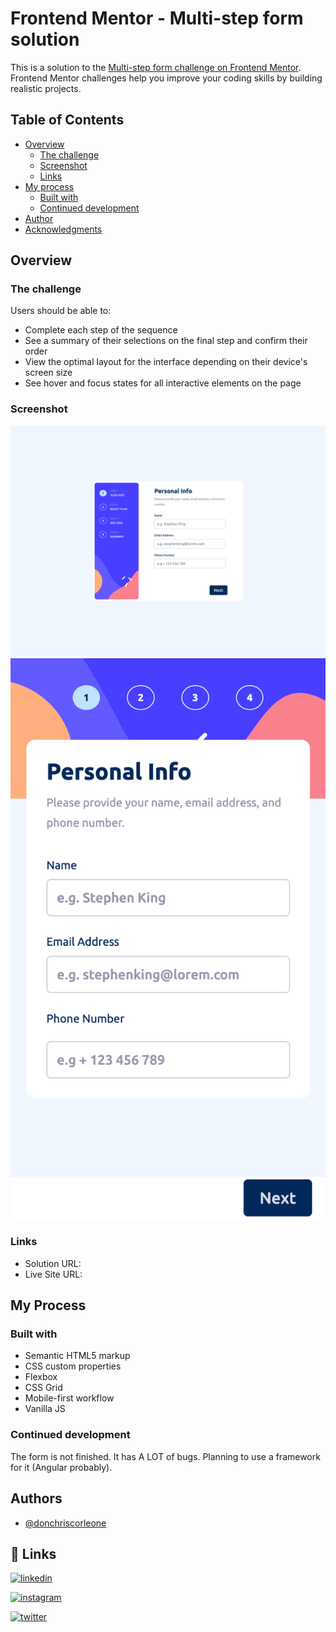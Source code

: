 # Frontend Mentor - Multi-step form solution

This is a solution to the [Multi-step form challenge on Frontend Mentor](https://www.frontendmentor.io/challenges/multistep-form-YVAnSdqQBJ). Frontend Mentor challenges help you improve your coding skills by building realistic projects. 

## Table of Contents

- [Overview](#overview)
  - [The challenge](#the-challenge)
  - [Screenshot](#screenshot)
  - [Links](#links)
- [My process](#my-process)
  - [Built with](#built-with)
  - [Continued development](#continued-development)
- [Author](#author)
- [Acknowledgments](#acknowledgments)
## Overview

### The challenge

Users should be able to:

- Complete each step of the sequence
- See a summary of their selections on the final step and confirm their order
- View the optimal layout for the interface depending on their device's screen size
- See hover and focus states for all interactive elements on the page

### Screenshot

![Desktop at 1440px](./screenshots/Desktop%401440px.png)
![Mobile at 375px](./screenshots/Mobile%40375px.png)


### Links

- Solution URL: [](https://your-solution-url.com)
- Live Site URL: [](https://your-live-site-url.com)

## My Process


### Built with

- Semantic HTML5 markup
- CSS custom properties
- Flexbox
- CSS Grid
- Mobile-first workflow
- Vanilla JS

### Continued development

The form is not finished. It has A LOT of bugs. Planning to use a framework for it (Angular probably).
## Authors

- [@donchriscorleone](https://www.github.com/donchriscorleone)


## 🔗 Links
[![linkedin](https://img.shields.io/badge/linkedin-0A66C2?style=for-the-badge&logo=linkedin&logoColor=white)](https://www.linkedin.com/in/christopher-ii-lajom-031959211/)

[![instagram](https://img.shields.io/badge/Instagram-E4405F?style=for-the-badge&logo=instagram&logoColor=white)](https://www.instagram.com/devchristopherii)

[![twitter](https://img.shields.io/badge/Twitter-1DA1F2?style=for-the-badge&logo=twitter&logoColor=white)](https://www.twitter.com/topheriidev)
